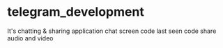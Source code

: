 # telegram_development
It's chatting &amp; sharing application 
chat screen code
last seen code 
share audio and video 

